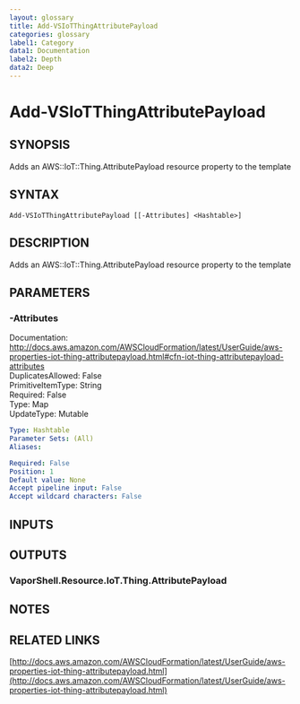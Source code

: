 ```yaml
---
layout: glossary
title: Add-VSIoTThingAttributePayload
categories: glossary
label1: Category
data1: Documentation
label2: Depth
data2: Deep
---
```


# Add-VSIoTThingAttributePayload

## SYNOPSIS
Adds an AWS::IoT::Thing.AttributePayload resource property to the template

## SYNTAX

```
Add-VSIoTThingAttributePayload [[-Attributes] <Hashtable>]
```

## DESCRIPTION
Adds an AWS::IoT::Thing.AttributePayload resource property to the template

## PARAMETERS

### -Attributes
Documentation: http://docs.aws.amazon.com/AWSCloudFormation/latest/UserGuide/aws-properties-iot-thing-attributepayload.html#cfn-iot-thing-attributepayload-attributes    
DuplicatesAllowed: False    
PrimitiveItemType: String    
Required: False    
Type: Map    
UpdateType: Mutable

```yaml
Type: Hashtable
Parameter Sets: (All)
Aliases: 

Required: False
Position: 1
Default value: None
Accept pipeline input: False
Accept wildcard characters: False
```

## INPUTS

## OUTPUTS

### VaporShell.Resource.IoT.Thing.AttributePayload

## NOTES

## RELATED LINKS

[http://docs.aws.amazon.com/AWSCloudFormation/latest/UserGuide/aws-properties-iot-thing-attributepayload.html](http://docs.aws.amazon.com/AWSCloudFormation/latest/UserGuide/aws-properties-iot-thing-attributepayload.html)

